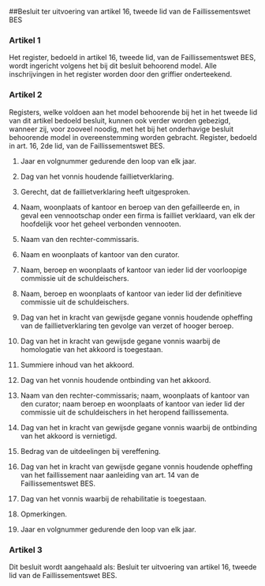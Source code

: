 <meta http-equiv='Content-Type' content='text/html; charset=utf-8' />

##Besluit ter uitvoering van artikel 16, tweede lid van de Faillissementswet BES

### Artikel  1  

Het register, bedoeld in artikel 16, tweede lid, van de Faillissementswet BES, wordt ingericht volgens het bij dit besluit behoorend model. Alle inschrijvingen in het register worden door den griffier onderteekend.  

### Artikel  2  

Registers, welke voldoen aan het model behoorende bij het in het tweede lid van dit artikel bedoeld besluit, kunnen ook verder worden gebezigd, wanneer zij, voor zooveel noodig, met het bij het onderhavige besluit behoorende model in overeenstemming worden gebracht. Register, bedoeld in art. 16, 2de lid, van de Faillissementswet BES. 

1. Jaar en volgnummer gedurende den loop van elk jaar.  

2. Dag van het vonnis houdende faillietverklaring.  

3. Gerecht, dat de faillietverklaring heeft uitgesproken.  

4. Naam, woonplaats of kantoor en beroep van den gefailleerde en, in geval een vennootschap onder een firma is failliet verklaard, van elk der hoofdelijk voor het geheel verbonden vennooten.  

5. Naam van den rechter-commissaris.  

6. Naam en woonplaats of kantoor van den curator.  

7. Naam, beroep en woonplaats of kantoor van ieder lid der voorloopige commissie uit de schuldeischers.  

8. Naam, beroep en woonplaats of kantoor van ieder lid der definitieve commissie uit de schuldeischers.  

9. Dag van het in kracht van gewijsde gegane vonnis houdende opheffing van de faillietverklaring ten gevolge van verzet of hooger beroep.  

10. Dag van het in kracht van gewijsde gegane vonnis waarbij de homologatie van het akkoord is toegestaan.  

11. Summiere inhoud van het akkoord.  

12. Dag van het vonnis houdende ontbinding van het akkoord.  

13. Naam van den rechter-commissaris; naam, woonplaats of kantoor van den curator; naam beroep en woonplaats of kantoor van ieder lid der commissie uit de schuldeischers in het heropend faillissementa.  

14. Dag van het in kracht van gewijsde gegane vonnis waarbij de ontbinding van het akkoord is vernietigd.  

15. Bedrag van de uitdeelingen bij vereffening.  

16. Dag van het in kracht van gewijsde gegane vonnis houdende opheffing van het faillissement naar aanleiding van art. 14 van de Faillissementswet BES.  

17. Dag van het vonnis waarbij de rehabilitatie is toegestaan.  

18. Opmerkingen.  

19. Jaar en volgnummer gedurende den loop van elk jaar.    

### Artikel  3  

Dit besluit wordt aangehaald als: Besluit ter uitvoering van artikel 16, tweede lid van de Faillissementswet BES.  
